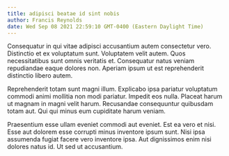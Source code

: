 ```yaml
---
title: adipisci beatae id sint nobis
author: Francis Reynolds
date: Wed Sep 08 2021 22:59:10 GMT-0400 (Eastern Daylight Time)
---
```

Consequatur in qui vitae adipisci accusantium autem consectetur vero. Distinctio et ex voluptatum sunt. Voluptatem velit autem. Quos necessitatibus sunt omnis veritatis et. Consequatur natus veniam repudiandae eaque dolores non. Aperiam ipsum ut est reprehenderit distinctio libero autem.

 Reprehenderit totam sunt magni illum. Explicabo ipsa pariatur voluptatum commodi animi mollitia non modi pariatur. Impedit eos nulla. Placeat harum ut magnam in magni velit harum. Recusandae consequuntur quibusdam totam aut. Qui qui minus eum cupiditate harum veniam.

 Praesentium esse ullam eveniet commodi aut eveniet. Est ea vero et nisi. Esse aut dolorem esse corrupti minus inventore ipsum sunt. Nisi ipsa assumenda fugiat facere vero inventore ipsa. Aut dignissimos enim nisi dolores natus id. Ut sed ut accusantium.